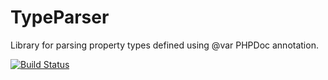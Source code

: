 # TypeParser
Library for parsing property types defined using @var PHPDoc annotation.

[![Build Status](https://api.travis-ci.org/vaniocz/TypeParser.svg?branch=master)](https://travis-ci.org/vaniocz/TypeParser)
